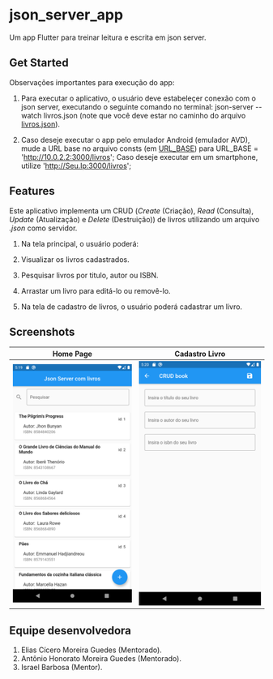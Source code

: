 # json_server_app
Um app Flutter para treinar leitura e escrita em json server.

## Get Started
Observações importantes para execução do app:

1. Para executar o aplicativo, o usuário deve estabeleçer conexão com o json server, executando o seguinte comando no terminal: json-server --watch livros.json (note que você deve estar no caminho do arquivo [livros.json](json_server/livros.json)).

2. Caso deseje executar o app pelo emulador Android (emulador AVD), mude a URL base no arquivo consts (em [URL_BASE](lib/app/utils/consts.dart)) para URL_BASE = 'http://10.0.2.2:3000/livros'; Caso deseje executar em um smartphone, utilize 'http://Seu.Ip:3000/livros';

## Features
Este aplicativo implementa um CRUD (_Create_ (Criação), _Read_ (Consulta), _Update_ (Atualização) e _Delete_ (Destruição)) de livros utilizando um arquivo _.json_ como servidor.

1. Na tela principal, o usuário poderá:
  1. Visualizar os livros cadastrados.
  2. Pesquisar livros por titulo, autor ou ISBN.
  3. Arrastar um livro para editá-lo ou removê-lo.

2. Na tela de cadastro de livros, o usuário poderá cadastrar um livro.

## Screenshots
Home Page                  |  Cadastro Livro
:-------------------------:|:-------------------------:
<img src="screenshots_readme/json_server_home_page.png" width="300">|<img src="screenshots_readme/json_server_cadastro_livro.png" width="300">|

## Equipe desenvolvedora
1. Elias Cícero Moreira Guedes (Mentorado).
2. Antônio Honorato Moreira Guedes (Mentorado).
3. Israel Barbosa (Mentor).